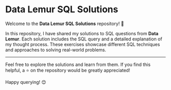 
# Data Lemur SQL Solutions

Welcome to the **Data Lemur SQL Solutions** repository! 🎉

In this repository, I have shared my solutions to SQL questions from **Data Lemur**. Each solution includes the SQL query and a detailed explanation of my thought process. These exercises showcase different SQL techniques and approaches to solving real-world problems.

---

Feel free to explore the solutions and learn from them. If you find this helpful, a ⭐ on the repository would be greatly appreciated!

Happy querying! 😊


